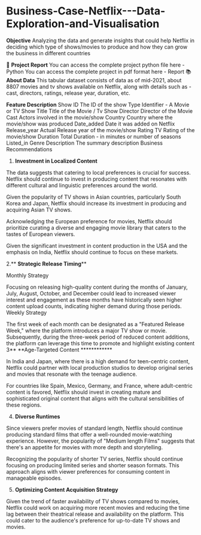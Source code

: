 # Business-Case-Netflix---Data-Exploration-and-Visualisation
**Objective**
Analyzing the data and generate insights that could help Netflix in deciding which type of shows/movies to produce and how they can grow the business in different countries

📝 **Project Report**
You can access the complete project python file here - Python
You can access the complete project in pdf format here - Report
📚 **About Data**
This tabular dataset consists of data as of mid-2021, about 8807 movies and tv shows available on Netflix, along with details such as - cast, directors, ratings, release year, duration, etc.

**Feature	Description**
Show ID	The ID of the show
Type	Identifier - A Movie or TV Show
Title	Title of the Movie / Tv Show
Director	Director of the Movie
Cast	Actors involved in the movie/show
Country	Country where the movie/show was produced
Date_added	Date it was added on Netflix
Release_year	Actual Release year of the movie/show
Rating	TV Rating of the movie/show
Duration	Total Duration - in minutes or number of seasons
Listed_in	Genre
Description	The summary description
Business Recommendations

1. **Investment in Localized Content**

The data suggests that catering to local preferences is crucial for success. Netflix should continue to invest in producing content that resonates with different cultural and linguistic preferences around the world.

Given the popularity of TV shows in Asian countries, particularly South Korea and Japan, Netflix should increase its investment in producing and acquiring Asian TV shows.

Acknowledging the European preference for movies, Netflix should prioritize curating a diverse and engaging movie library that caters to the tastes of European viewers.

Given the significant investment in content production in the USA and the emphasis on India, Netflix should continue to focus on these markets.

2.** **Strategic Release Timing****

Monthly Strategy

Focusing on releasing high-quality content during the months of January, July, August, October, and December could lead to increased viewer interest and engagement as these months have historically seen higher content upload counts, indicating higher demand during those periods.
Weekly Strategy

The first week of each month can be designated as a "Featured Release Week," where the platform introduces a major TV show or movie. Subsequently, during the three-week period of reduced content additions, the platform can leverage this time to promote and highlight existing content
3** **Age-Targeted Content ************

In India and Japan, where there is a high demand for teen-centric content, Netflix could partner with local production studios to develop original series and movies that resonate with the teenage audience.

For countries like Spain, Mexico, Germany, and France, where adult-centric content is favored, Netflix should invest in creating mature and sophisticated original content that aligns with the cultural sensibilities of these regions.

4. **Diverse Runtimes**

Since viewers prefer movies of standard length, Netflix should continue producing standard films that offer a well-rounded movie-watching experience. However, the popularity of "Medium length Films" suggests that there's an appetite for movies with more depth and storytelling.

Recognizing the popularity of shorter TV series, Netflix should continue focusing on producing limited series and shorter season formats. This approach aligns with viewer preferences for consuming content in manageable episodes.

5. **Optimizing Content Acquisition Strategy**

Given the trend of faster availability of TV shows compared to movies, Netflix could work on acquiring more recent movies and reducing the time lag between their theatrical release and availability on the platform. This could cater to the audience's preference for up-to-date TV shows and movies.


